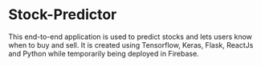 # Stock-Predictor

This end-to-end application is used to predict stocks and lets users know when to buy and sell. It is created using Tensorflow, Keras, Flask, ReactJs and Python while temporarily being deployed in Firebase.
